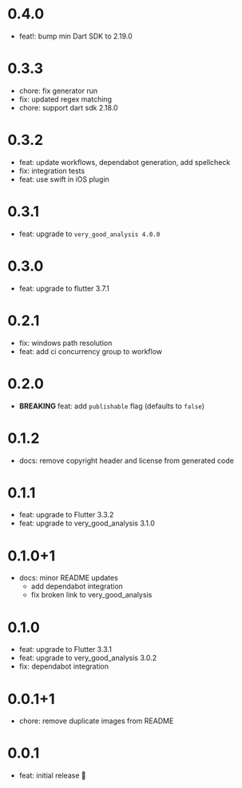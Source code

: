 # 0.4.0

- feat!: bump min Dart SDK to 2.19.0

# 0.3.3

- chore: fix generator run
- fix: updated regex matching
- chore: support dart sdk 2.18.0

# 0.3.2

- feat: update workflows, dependabot generation, add spellcheck
- fix: integration tests
- feat: use swift in iOS plugin

# 0.3.1

- feat: upgrade to `very_good_analysis 4.0.0`

# 0.3.0

- feat: upgrade to flutter 3.7.1

# 0.2.1

- fix: windows path resolution
- feat: add ci concurrency group to workflow

# 0.2.0

- **BREAKING** feat: add `publishable` flag (defaults to `false`)

# 0.1.2

- docs: remove copyright header and license from generated code

# 0.1.1

- feat: upgrade to Flutter 3.3.2
- feat: upgrade to very_good_analysis 3.1.0

# 0.1.0+1

- docs: minor README updates
  - add dependabot integration
  - fix broken link to very_good_analysis

# 0.1.0

- feat: upgrade to Flutter 3.3.1
- feat: upgrade to very_good_analysis 3.0.2
- fix: dependabot integration

# 0.0.1+1

- chore: remove duplicate images from README

# 0.0.1

- feat: initial release 🎉
